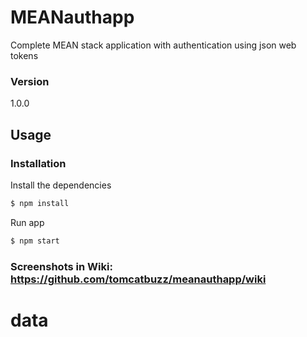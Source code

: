 # MEANauthapp

Complete MEAN stack application with authentication using json web tokens

### Version
1.0.0

## Usage


### Installation

Install the dependencies

```sh
$ npm install
```
Run app

```sh
$ npm start
```

### Screenshots in Wiki: https://github.com/tomcatbuzz/meanauthapp/wiki
# data

